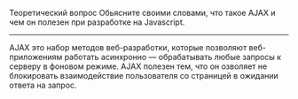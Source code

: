 Теоретический вопрос
Обьясните своими словами, что такое AJAX и чем он полезен при разработке на Javascript.

*****************

AJAX это набор методов веб-разработки, которые позволяют веб-приложениям работать асинхронно — обрабатывать любые запросы к серверу в фоновом режиме. AJAX полезен тем, что он озволяет не блокировать взаимодействие пользователя со страницей в ожидании ответа на запрос. 
